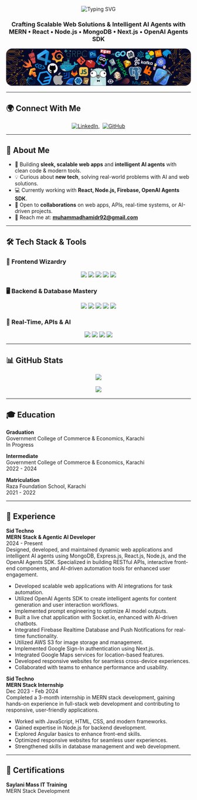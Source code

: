 <p align="center">
  <img src="https://readme-typing-svg.herokuapp.com?font=Fira+Code&size=28&pause=1000&color=61DAFB¢er=true&vCenter=true&width=800&lines=Hello,+I'm+Muhammad+Hamid+Raza!" alt="Typing SVG" />
</p>

<h3 align="center">Crafting Scalable Web Solutions & Intelligent AI Agents with MERN • React • Node.js • MongoDB • Next.js • OpenAI Agents SDK</h3>

<p align="center">
  <img alt="Coding" style="border-radius:16px;" src="./background.png" width="600">
</p>

---

## 🌍 Connect With Me

<p align="center">
  <a href="https://linkedin.com/in/hamid-raza-b249162a8" target="_blank">
    <img align="center" src="https://raw.githubusercontent.com/rahuldkjain/github-profile-readme-generator/master/src/images/icons/Social/linked-in-alt.svg" alt="LinkedIn" height="30" width="40" />
  </a>
   
  <a href="https://github.com/muhammadhamidraza" target="_blank">
    <img align="center" src="https://raw.githubusercontent.com/rahuldkjain/github-profile-readme-generator/master/src/images/icons/Social/github.svg" alt="GitHub" height="30" width="40" />
  </a>
</p>

---

## 🌟 About Me

- 🚀 Building **sleek, scalable web apps** and **intelligent AI agents** with clean code & modern tools.
- 💡 Curious about **new tech**, solving real-world problems with AI and web solutions.
- 💻 Currently working with **React, Node.js, Firebase, OpenAI Agents SDK**.
- 🤝 Open to **collaborations** on web apps, APIs, real-time systems, or AI-driven projects.
- 📧 Reach me at: **muhammadhamidr92@gmail.com**

---

## 🛠️ Tech Stack & Tools

### 🎨 Frontend Wizardry
<p align="center">
  <img src="https://img.shields.io/badge/HTML5-E34F26?style=for-the-badge&logo=html5&logoColor=white"/>
  <img src="https://img.shields.io/badge/CSS3-1572B6?style=for-the-badge&logo=css3&logoColor=white"/>
  <img src="https://img.shields.io/badge/JavaScript-F7DF1E?style=for-the-badge&logo=javascript&logoColor=black"/>
  <img src="https://img.shields.io/badge/React-61DAFB?style=for-the-badge&logo=react&logoColor=black"/>
  <img src="https://img.shields.io/badge/Next.js-000000?style=for-the-badge&logo=nextdotjs&logoColor=white"/>
</p>

### 🖥️ Backend & Database Mastery
<p align="center">
  <img src="https://img.shields.io/badge/Node.js-339933?style=for-the-badge&logo=node.js&logoColor=white"/>
  <img src="https://img.shields.io/badge/Express.js-404D59?style=for-the-badge&logo=express&logoColor=white"/>
  <img src="https://img.shields.io/badge/MongoDB-47A248?style=for-the-badge&logo=mongodb&logoColor=white"/>
  <img src="https://img.shields.io/badge/Firebase-FFCA28?style=for-the-badge&logo=firebase&logoColor=black"/>
  <img src="https://img.shields.io/badge/AWS_S3-569A31?style=for-the-badge&logo=amazonaws&logoColor=white"/>
</p>

### 🔗 Real-Time, APIs & AI
<p align="center">
  <img src="https://img.shields.io/badge/Socket.io-010101?style=for-the-badge&logo=socket.io&logoColor=white"/>
  <img src="https://img.shields.io/badge/Stripe-008CDD?style=for-the-badge&logo=stripe&logoColor=white"/>
  <img src="https://img.shields.io/badge/Postman-FF6C37?style=for-the-badge&logo=postman&logoColor=white"/>
  <img src="https://img.shields.io/badge/OpenAI-412991?style=for-the-badge&logo=openai&logoColor=white"/>
</p>

---

## 📊 GitHub Stats

<p align="center">
  <img src="https://github-readme-stats.vercel.app/api?username=muhammadhamidraza&show_icons=true&theme=radical&hide_border=true" width="400"/>
</p>

<p align="center">
  <img src="https://github-readme-stats.vercel.app/api/top-langs/?username=muhammadhamidraza&layout=compact&theme=radical&hide_border=true" width="400"/>
</p>

---

## 🎓 Education

**Graduation**  
Government College of Commerce & Economics, Karachi  
In Progress  

**Intermediate**  
Government College of Commerce & Economics, Karachi  
2022 - 2024  

**Matriculation**  
Raza Foundation School, Karachi  
2021 - 2022  

---

## 💼 Experience

**Sid Techno**  
**MERN Stack & Agentic AI Developer**  
2024 - Present  
Designed, developed, and maintained dynamic web applications and intelligent AI agents using MongoDB, Express.js, React.js, Node.js, and the OpenAI Agents SDK. Specialized in building RESTful APIs, interactive front-end components, and AI-driven automation tools for enhanced user engagement.

- Developed scalable web applications with AI integrations for task automation.  
- Utilized OpenAI Agents SDK to create intelligent agents for content generation and user interaction workflows.  
- Implemented prompt engineering to optimize AI model outputs.  
- Built a live chat application with Socket.io, enhanced with AI-driven chatbots.  
- Integrated Firebase Realtime Database and Push Notifications for real-time functionality.  
- Utilized AWS S3 for image storage and management.  
- Implemented Google Sign-In authentication using Next.js.  
- Integrated Google Maps services for location-based features.  
- Developed responsive websites for seamless cross-device experiences.  
- Collaborated with teams to enhance performance and usability.  

**Sid Techno**  
**MERN Stack Internship**  
Dec 2023 - Feb 2024  
Completed a 3-month internship in MERN stack development, gaining hands-on experience in full-stack web development and contributing to responsive, user-friendly applications.

- Worked with JavaScript, HTML, CSS, and modern frameworks.  
- Gained expertise in Node.js for backend development.  
- Explored Angular basics to enhance front-end skills.  
- Optimized responsive websites for seamless user experiences.  
- Strengthened skills in database management and web development.  

---

## 🏅 Certifications

**Saylani Mass IT Training**  
MERN Stack Development
